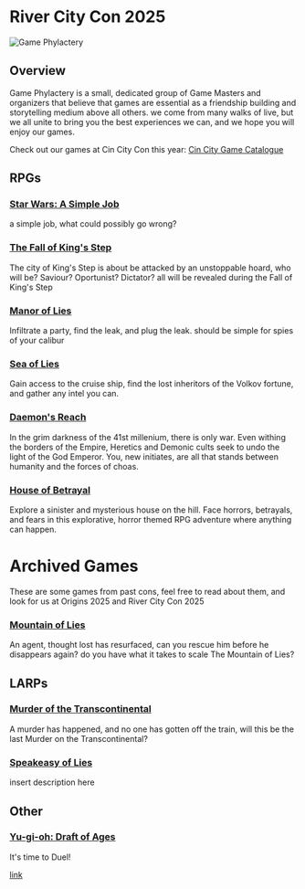 # River City Con 2025
![Game Phylactery](game_logo_dark.png)
## Overview
Game Phylactery is a small, dedicated group of Game Masters and organizers that believe that games are essential as a friendship building and storytelling medium above all others. we come from many walks of live, but we all unite to bring you the best experiences we can, and we hope you will enjoy our games.

Check out our games at Cin City Con this year: [Cin City Game Catalogue](https://tabletop.events/conventions/cincitycon-2024-tabletop-gaming-convention/schedule#?user_id=99C9CCC0-94E6-11EC-BD3F-AA97C452AE38)

## RPGs



### [Star Wars: A Simple Job](simplejob.md)

 a simple job, what could possibly go wrong?


### [The Fall of King's Step](kingstep.md)
  
  The city of King's Step is about be attacked by an unstoppable hoard, who will be? Saviour? Oportunist? Dictator? all will be revealed during the Fall of King's Step


### [Manor of Lies](manor.md)

 Infiltrate a party, find the leak, and plug the leak. should be simple for spies of your calibur

### [Sea of Lies](sea.md)

 Gain access to the cruise ship, find the lost inheritors of the Volkov fortune, and gather any intel you can. 

 ### [Daemon's Reach](dark.md)

 In the grim darkness of the 41st millenium, there is only war. Even withing the borders of the Empire, Heretics and Demonic cults seek to undo the light of the God Emperor. You, new initiates, are all that stands between humanity and the forces of choas.

 ### [House of Betrayal](betrayal.md)

Explore a sinister and mysterious house on the hill. Face horrors, betrayals, and fears in this explorative, horror themed RPG adventure where anything can happen. 

# Archived Games

These are some games from past cons, feel free to read about them, and look for us at Origins 2025 and River City Con 2025

### [Mountain of Lies](mountain.md)

  An agent, thought lost has resurfaced, can you rescue him before he disappears again? do you have what it takes to scale The Mountain of Lies?

  ## LARPs

### [Murder of the Transcontinental](murder.md)

A murder has happened, and no one has gotten off the train, will this be the last Murder on the Transcontinental?

### [Speakeasy of Lies](speakeasy.md)
  
insert description here
  
## Other

### [Yu-gi-oh: Draft of Ages](draftofages.md)

It's time to Duel!

[link](popup.html)

